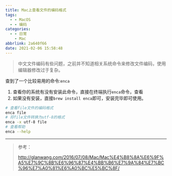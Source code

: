 ```yaml
---
title: Mac上查看文件的编码格式
tags:
  - - MacOS
  - - 编码
categories:
  - - 日常
    - Mac
abbrlink: 2a640f66
date: 2021-02-06 15:58:48
---
```


> 中文文件编码有些问题，之前并不知道相关系统命令来修改文件编码，使用编辑器修改过于复杂。

查到了一个比较易用的命令:`enca`

1. 查看你的系统有没有安装此命令，直接在终端执行`enca`命令，查看
2. 如果没有安装，直接`brew install enca`即可，安装完毕即可使用。

```bash
# 查看file文件的编码格式
enca file 
# 将file文件转换为utf-8的格式
enca -x utf-8 file
# 查看帮助
enca --help
```

---

> 参考：
>
> http://glanwang.com/2016/07/08/Mac/Mac%E4%B8%8A%E6%9F%A5%E7%9C%8B%E6%96%87%E4%BB%B6%E7%9A%84%E7%BC%96%E7%A0%81%E6%A0%BC%E5%BC%8F/

